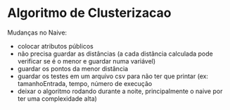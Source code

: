 # Algoritmo de Clusterizacao

Mudanças no Naive:
- colocar atributos públicos
- não precisa guardar as distâncias (a cada distância calculada pode verificar se é o menor e guardar numa variável)
- guardar os pontos da menor distância
- guardar os testes em um arquivo csv para não ter que printar (ex: tamanhoEntrada, tempo, número de execução
- deixar o algoritmo rodando durante a noite, principalmente o naive por ter uma complexidade alta)
